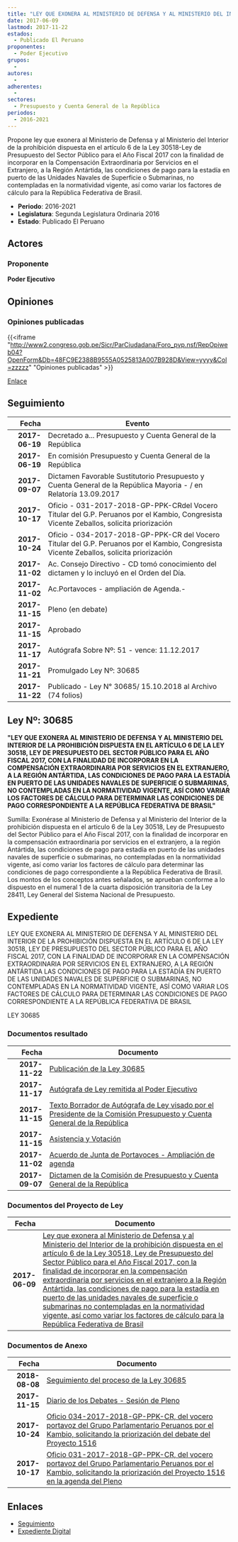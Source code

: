 ```yaml
---
title: "LEY QUE EXONERA AL MINISTERIO DE DEFENSA Y AL MINISTERIO DEL INTERIOR DE LA PROHIBICIÓN DISPUESTA EN EL ARTÍCULO 6 DE LA LEY 30518-LEY DE PRESUPUESTO DEL SECTOR PÚBLICO PARA EL AÑO FISCAL 2017 CON LA FINALIDAD DE INCORPORAR EN LA COMPENSACIÓN EXTRAORDINARIA POR SERVICIOS EN EL EXTRANJERO, LA REGIÓN ANTÁRTIDA, LAS CONDICIONES DE PAGO PARA LA ESTADÍA EN PUERTO DE LAS UNIDADES NAVALES DE SUPERFICIE O SUBMARINAS, NO CONTEMPLADAS EN LA NORMATIVIDAD VIGENTE, ASÍ COMO VARIAR LOS FACTORES DE CÁLCULO PARA LA REPÚBLICA FEDERATIVA DE BRASIL"
date: 2017-06-09
lastmod: 2017-11-22
estados: 
  - Publicado El Peruano
proponentes: 
  - Poder Ejecutivo
grupos: 
  - 
autores: 
  - 
adherentes: 
  - 
sectores: 
  - Presupuesto y Cuenta General de la República
periodos: 
  - 2016-2021
---
```


Propone ley que exonera al Ministerio de Defensa y al Ministerio del Interior de la prohibición dispuesta en el artículo 6 de la Ley 30518-Ley de Presupuesto del Sector Público para el Año Fiscal 2017 con la finalidad de incorporar en la Compensación Extraordinaria por Servicios en el Extranjero, a la Región Antártida, las condiciones de pago para la estadía en puerto de las Unidades Navales de Superficie o Submarinas, no contempladas en la normatividad vigente, así como variar los factores de cálculo para la República Federativa de Brasil.

- **Periodo**: 2016-2021
- **Legislatura**: Segunda Legislatura Ordinaria 2016
- **Estado**: Publicado El Peruano

## Actores

### Proponente

**Poder Ejecutivo**


## Opiniones

### Opiniones publicadas

{{<iframe "http://www2.congreso.gob.pe/Sicr/ParCiudadana/Foro_pvp.nsf/RepOpiweb04?OpenForm&Db=48FC9E2388B9555A0525813A007B928D&View=yyyy&Col=zzzzz" "Opiniones publicadas" >}}

[Enlace](http://www2.congreso.gob.pe/Sicr/ParCiudadana/Foro_pvp.nsf/RepOpiweb04?OpenForm&Db=48FC9E2388B9555A0525813A007B928D&View=yyyy&Col=zzzzz)

## Seguimiento

| Fecha | Evento |
|------:|--------|
| **2017-06-19** | Decretado a... Presupuesto y Cuenta General de la República|
| **2017-06-19** | En comisión Presupuesto y Cuenta General de la República|
| **2017-09-07** | Dictamen Favorable Sustitutorio Presupuesto y Cuenta General de la República Mayoria - / en Relatoría 13.09.2017|
| **2017-10-17** | Oficio - 031-2017-2018-GP-PPK-CRdel Vocero Titular del G.P. Peruanos por el Kambio, Congresista Vicente Zeballos, solicita priorización|
| **2017-10-24** | Oficio - 034-2017-2018-GP-PPK-CR del Vocero Titular del G.P. Peruanos por el Kambio, Congresista Vicente Zeballos, solicita priorización|
| **2017-11-02** | Ac. Consejo Directivo - CD tomó conocimiento del dictamen y lo incluyó en el Orden del Día.|
| **2017-11-02** | Ac.Portavoces - ampliación de Agenda.-|
| **2017-11-15** | Pleno (en debate)|
| **2017-11-15** | Aprobado|
| **2017-11-17** | Autógrafa Sobre Nº: 51 - vence: 11.12.2017|
| **2017-11-21** | Promulgado Ley Nº: 30685|
| **2017-11-22** | Publicado - Ley N° 30685/ 15.10.2018 al Archivo (74 folios)|

## Ley Nº: 30685

**"LEY QUE EXONERA AL MINISTERIO DE DEFENSA Y AL MINISTERIO DEL INTERIOR DE LA PROHIBICIÓN DISPUESTA EN EL ARTÍCULO 6 DE LA LEY 30518, LEY DE PRESUPUESTO DEL SECTOR PÚBLICO PARA EL AÑO FISCAL 2017, CON LA FINALIDAD DE INCORPORAR EN LA COMPENSACIÓN EXTRAORDINARIA POR SERVICIOS EN EL EXTRANJERO, A LA REGIÓN ANTÁRTIDA, LAS CONDICIONES DE PAGO PARA LA ESTADÍA EN PUERTO DE LAS UNIDADES NAVALES DE SUPERFICIE O SUBMARINAS, NO CONTEMPLADAS EN LA NORMATIVIDAD VIGENTE, ASÍ COMO VARIAR LOS FACTORES DE CÁLCULO PARA DETERMINAR LAS CONDICIONES DE PAGO CORRESPONDIENTE A LA REPÚBLICA FEDERATIVA DE BRASIL"**

Sumilla: Exonérase al Ministerio de Defensa y al Ministerio del Interior de la prohibición dispuesta en el artículo 6 de la Ley 30518, Ley de Presupuesto del Sector Público para el Año Fiscal 2017, con la finalidad de incorporar en la compensación extraordinaria por servicios en el extranjero, a la región Antártida, las condiciones de pago para estadía en puerto de las unidades navales de superficie o submarinas, no contempladas en la normatividad vigente, así como variar los factores de cálculo para determinar las condiciones de pago correspondiente a la República Federativa de Brasil. Los montos de los conceptos antes señalados, se aprueban conforme a lo dispuesto en el numeral 1 de la cuarta disposición transitoria de la Ley 28411, Ley General del Sistema Nacional de Presupuesto.


## Expediente

LEY QUE EXONERA AL MINISTERIO DE DEFENSA Y AL MINISTERIO DEL INTERIOR DE LA PROHIBICIÓN DISPUESTA EN EL ARTÍCULO 6 DE LA LEY 30518, LEY DE PRESUPUESTO DEL SECTOR PÚBLICO PARA EL AÑO FISCAL 2017, CON LA FINALIDAD DE INCORPORAR EN LA COMPENSACIÓN EXTRAORDINARIA POR SERVICIOS EN EL EXTRANJERO, A LA REGIÓN ANTÁRTIDA LAS CONDICIONES DE PAGO PARA LA ESTADÍA EN PUERTO DE LAS UNIDADES NAVALES DE SUPERFICIE O SUBMARINAS, NO CONTEMPLADAS EN LA NORMATIVIDAD VIGENTE, ASÍ COMO VARIAR LOS FACTORES DE CÁLCULO PARA DETERMINAR LAS CONDICIONES DE PAGO CORRESPONDIENTE A LA REPÚBLICA FEDERATIVA DE BRASIL

LEY 30685


### Documentos resultado

| Fecha | Documento |
|------:|--------|
| **2017-11-22** | [Publicación de la Ley 30685](http://www.leyes.congreso.gob.pe/Documentos/2016_2021/ADLP/Normas_Legales/30685-LEY.pdf) |
| **2017-11-17** | [Autógrafa de Ley remitida al Poder Ejecutivo](http://www.leyes.congreso.gob.pe/Documentos/2016_2021/ADLP/Texto_Aprobado/AU0151620171117.pdf) |
| **2017-11-15** | [Texto Borrador de Autógrafa de Ley visado por el Presidente de la Comisión Presupuesto y Cuenta General de la República](http://www.leyes.congreso.gob.pe/Documentos/2016_2021/Texto_Borrador_de_Autografa/BAU0151620171115.pdf) |
| **2017-11-15** | [Asistencia y Votación](http://www.leyes.congreso.gob.pe/Documentos/2016_2021/Asistencia_y_Votacion/Proyectos_de_Ley/AV0151620171115.pdf) |
| **2017-11-02** | [Acuerdo de Junta de Portavoces - Ampliación de agenda](http://www.leyes.congreso.gob.pe/Documentos/2016_2021/Acuerdos/Junta_Portavoces/AJP0151620171102.pdf) |
| **2017-09-07** | [Dictamen de la Comisión de Presupuesto y Cuenta General de la República](http://www.leyes.congreso.gob.pe/Documentos/2016_2021/Dictamenes/Proyectos_de_Ley/01516DC17MAY20170907_.pdf) |

### Documentos del Proyecto de Ley

| Fecha | Documento |
|------:|--------|
| **2017-06-09** | [Ley que exonera al Ministerio de Defensa y al Ministerio del Interior de la prohibición dispuesta en el artículo 6 de la Ley 30518, Ley de Presupuesto del Sector Público para el Año Fiscal 2017, con la finalidad de incorporar en la compensación extraordinaria por servicios en el extranjero a la Región Antártida, las condiciones de pago para la estadía en puerto de las unidades navales de superficie o submarinas no contempladas en la normatividad vigente, así como variar los factores de cálculo para la República Federativa de Brasil](http://www.leyes.congreso.gob.pe/Documentos/2016_2021/Proyectos_de_Ley_y_de_Resoluciones_Legislativas/PL0151620170609..pdf) |

### Documentos de Anexo

| Fecha | Documento |
|------:|--------|
| **2018-08-08** | [Seguimiento del proceso de la Ley 30685](http://www.leyes.congreso.gob.pe/Documentos/2016_2021/Seguimiento_de_Proyectos_de_Ley/01516PL20180808.pdf) |
| **2017-11-15** | [Diario de los Debates - Sesión de Pleno](http://www.leyes.congreso.gob.pe/Documentos/2016_2021/ADLP/Diario_Debates/30685-TDD.pdf) |
| **2017-10-24** | [Oficio 034-2017-2018-GP-PPK-CR, del vocero portavoz del Grupo Parlamentario Peruanos por el Kambio, solicitando la priorización del debate del Proyecto 1516](http://www.leyes.congreso.gob.pe/Documentos/2016_2021/Oficios/Congresistas/OFICIO-034-2017-2018-GP-PPK-CR.PDF) |
| **2017-10-17** | [Oficio 031-2017-2018-GP-PPK-CR, del vocero portavoz del Grupo Parlamentario Peruanos por el Kambio, solicitando la priorización del Proyecto 1516 en la agenda del Pleno](http://www.leyes.congreso.gob.pe/Documentos/2016_2021/Oficios/Congresistas/OFICIO-031-2017-2018-GP-PPK-CR.pdf) |

## Enlaces 

- [Seguimiento](http://www2.congreso.gob.pehttp://www2.congreso.gob.pe/Sicr/TraDocEstProc/CLProLey2016.nsf/f7fff46988ca05b1052578e100829cc7/7f5df5fbebd02b2d0525813b0000cc69?OpenDocument)
- [Expediente Digital](http://www2.congreso.gob.pehttp://www2.congreso.gob.pe/Sicr/TraDocEstProc/CLProLey2016.nsf/f7fff46988ca05b1052578e100829cc7/7f5df5fbebd02b2d0525813b0000cc69?OpenDocument&Click=05257FB7005EB655.eb71d0cf91d8294e05256cdf006b5706/$Body/0.1C6C)
